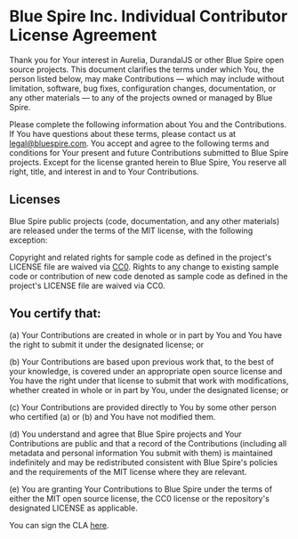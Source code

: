 # Blue Spire Inc. Individual Contributor License Agreement

Thank you for Your interest in Aurelia, DurandalJS or other Blue Spire open source projects. This document clarifies the terms under which You, the person listed below, may make Contributions — which may include without limitation, software, bug fixes, configuration changes, documentation, or any other materials — to any of the projects owned or managed by Blue Spire.

Please complete the following information about You and the Contributions. If You have questions about these terms, please contact us at legal@bluespire.com. You accept and agree to the following terms and conditions for Your present and future Contributions submitted to Blue Spire projects. Except for the license granted herein to Blue Spire, You reserve all right, title, and interest in and to Your Contributions.

## Licenses

Blue Spire public projects (code, documentation, and any other materials) are released under the terms of the MIT license, with the following exception:

Copyright and related rights for sample code as defined in the project's LICENSE file are waived via [CC0](http://en.wikipedia.org/wiki/CC0#Zero_.2F_Public_domain). Rights to any change to existing sample code or contribution of new code denoted as sample code as defined in the project's LICENSE file are waived via CC0.

## You certify that:

(a) Your Contributions are created in whole or in part by You and You have the right to submit it under the designated license; or

(b) Your Contributions are based upon previous work that, to the best of your knowledge, is covered under an appropriate open source license and You have the right under that license to submit that work with modifications, whether created in whole or in part by You, under the designated license; or

(c) Your Contributions are provided directly to You by some other person who certified (a) or (b) and You have not modified them.

(d) You understand and agree that Blue Spire projects and Your Contributions are public and that a record of the Contributions (including all metadata and personal information You submit with them) is maintained indefinitely and may be redistributed consistent with Blue Spire's policies and the requirements of the MIT license where they are relevant.

(e) You are granting Your Contributions to Blue Spire under the terms of either the MIT open source license, the CC0 license or the repository's designated LICENSE as applicable.

You can sign the CLA [here](http://goo.gl/forms/dI8QDDSyKR).
